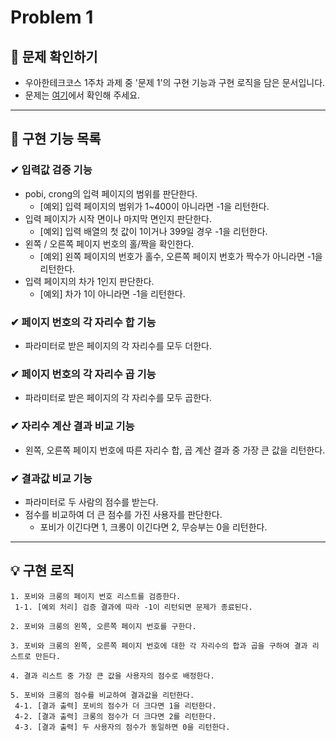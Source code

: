 # Problem 1   


## 👀 문제 확인하기  
- 우아한테크코스 1주차 과제 중 '문제 1'의 구현 기능과 구현 로직을 담은 문서입니다.
- 문제는 [여기](https://github.com/woowacourse-precourse/java-onboarding/blob/main/docs/PROBLEM1.md)에서 확인해 주세요.

---

## 🌟 구현 기능 목록  

### ✔ 입력값 검증 기능 ️
- pobi, crong의 입력 페이지의 범위를 판단한다.
  - [예외] 입력 페이지의 범위가 1~400이 아니라면 -1을 리턴한다.
- 입력 페이지가 시작 면이나 마지막 면인지 판단한다.
  - [예외] 입력 배열의 첫 값이 1이거나 399일 경우 -1을 리턴한다.
- 왼쪽 / 오른쪽 페이지 번호의 홀/짝을 확인한다.
  - [예외] 왼쪽 페이지의 번호가 홀수, 오른쪽 페이지 번호가 짝수가 아니라면 -1을 리턴한다.
- 입력 페이지의 차가 1인지 판단한다.
  - [예외] 차가 1이 아니라면 -1을 리턴한다.

### ✔ 페이지 번호의 각 자리수 합 기능
- 파라미터로 받은 페이지의 각 자리수를 모두 더한다.

### ✔ 페이지 번호의 각 자리수 곱 기능
- 파라미터로 받은 페이지의 각 자리수를 모두 곱한다.

### ✔ 자리수 계산 결과 비교 기능
- 왼쪽, 오른쪽 페이지 번호에 따른 자리수 합, 곱 계산 결과 중 가장 큰 값을 리턴한다.

### ✔ 결과값 비교 기능
- 파라미터로 두 사람의 점수를 받는다.
- 점수를 비교하여 더 큰 점수를 가진 사용자를 판단한다.
  - 포비가 이긴다면 1, 크롱이 이긴다면 2, 무승부는 0을 리턴한다.  


---

## 💡 구현 로직
~~~
1. 포비와 크롱의 페이지 번호 리스트를 검증한다.  
 1-1. [예외 처리] 검증 결과에 따라 -1이 리턴되면 문제가 종료된다.  
 
2. 포비와 크롱의 왼쪽, 오른쪽 페이지 번호를 구한다.

3. 포비와 크롱의 왼쪽, 오른쪽 페이지 번호에 대한 각 자리수의 합과 곱을 구하여 결과 리스트로 만든다.

4. 결과 리스트 중 가장 큰 값을 사용자의 점수로 배정한다.  

5. 포비와 크롱의 점수를 비교하여 결과값을 리턴한다.  
 4-1. [결과 출력] 포비의 점수가 더 크다면 1을 리턴한다.  
 4-2. [결과 출력] 크롱의 점수가 더 크다면 2를 리턴한다.  
 4-3. [결과 출력] 두 사용자의 점수가 동일하면 0을 리턴한다.
~~~
